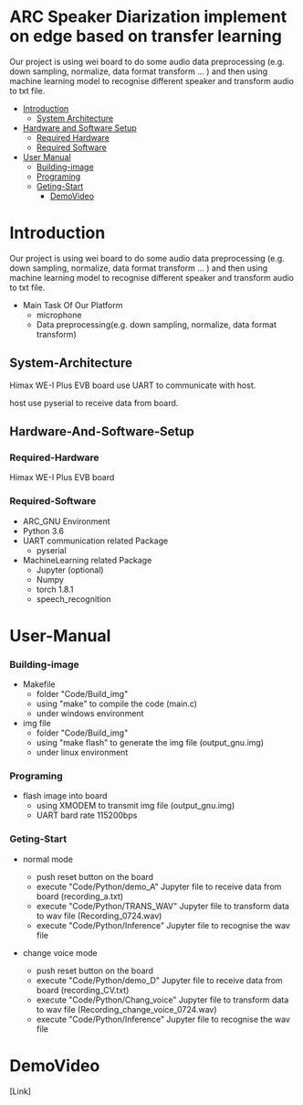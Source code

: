 # ARC Speaker Diarization implement on edge based on transfer learning

Our project is using wei board to do some audio data preprocessing (e.g. down sampling, normalize, data format transform ... ) and then using machine learning model to recognise different speaker and transform audio to txt file.

* [Introduction](#Introduction)
	* [System Architecture](#System-Architecture)
* [Hardware and Software Setup](#Hardware-And-Software-Setup)
	* [Required Hardware](#Required-Hardware)
	* [Required Software](#Required-Software)
* [User Manual](#user-manual)
    * [Building-image](#Building-image)
    * [Programing](#Programing)
    * [Geting-Start](#Geting-Start)
         * [DemoVideo](#DemoVideo)

# Introduction
Our project is using wei board to do some audio data preprocessing (e.g. down sampling, normalize, data format transform ... ) and then using machine learning model to recognise different speaker and transform audio to txt file.

* Main Task Of Our Platform
    - microphone
    - Data preprocessing(e.g. down sampling, normalize, data format transform)

## System-Architecture
Himax WE-I Plus EVB board use UART to communicate with host.

host use pyserial to receive data from board.

## Hardware-And-Software-Setup
### Required-Hardware
Himax WE-I Plus EVB board

### Required-Software
* ARC_GNU Environment 
* Python 3.6
* UART communication related Package
	* pyserial
* MachineLearning related Package
    * Jupyter (optional)
	* Numpy
	* torch 1.8.1
	* speech_recognition

# User-Manual
### Building-image
* Makefile
	* folder "Code/Build_img"
	* using "make" to compile the code (main.c)
	* under windows environment
* img file
	* folder "Code/Build_img"
	* using "make flash" to generate the img file (output_gnu.img)
	* under linux environment
### Programing
* flash image into board
	* using XMODEM to transmit img file (output_gnu.img)
	* UART bard rate 115200bps
### Geting-Start
* normal mode
	* push reset button on the board
	* execute "Code/Python/demo_A" Jupyter file to receive data from board (recording_a.txt)
	* execute "Code/Python/TRANS_WAV" Jupyter file to transform data to wav file (Recording_0724.wav)
	* execute "Code/Python/Inference" Jupyter file to recognise the wav file 
	
* change voice mode
	* push reset button on the board
	* execute "Code/Python/demo_D" Jupyter file to receive data from board (recording_CV.txt)
	* execute "Code/Python/Chang_voice" Jupyter file to transform data to wav file (Recording_change_voice_0724.wav)
	* execute "Code/Python/Inference" Jupyter file to recognise the wav file
	
# DemoVideo
[Link]
	
